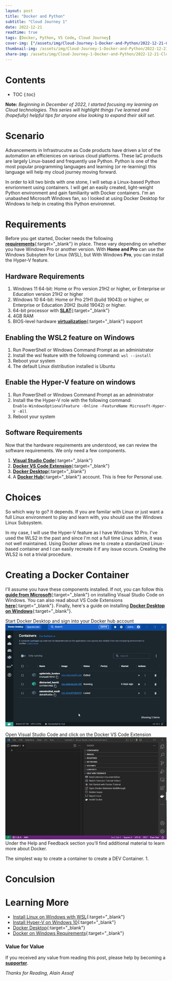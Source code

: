 ```yaml
---
layout: post
title: "Docker and Python"
subtitle: "Cloud Journey 1"
date: 2022-12-21
readtime: true
tags: [Docker, Python, VS Code, Cloud Journey]
cover-img: ["/assets/img/Cloud-Journey-1-Docker-and-Python/2022-12-21-Cloud-Journey-1-Docker-and-Python.jpg" : "Pixabay"]
thumbnail-img: /assets/img/Cloud-Journey-1-Docker-and-Python/2022-12-21-Cloud-Journey-1-Docker-and-Python.jpg
share-img: /assets/img/Cloud-Journey-1-Docker-and-Python/2022-12-21-Cloud-Journey-1-Docker-and-Python.jpg
---
```


<!--more-->

# Contents

* TOC
{:toc}

**Note:** *Beginning in December of 2022, I started focusing my learning on Cloud technologies. This series will highlight things I've learned and (hopefully) helpful tips for anyone else looking to expand their skill set.*

# Scenario
Advancements in Infrastrucutre as Code products have driven a lot of the automation an efficienices on various cloud platforms. These IaC products are largely Linux-based and frequently use Python. Python is one of the most popular programming languages and learning (or re-learning) this language will help my cloud journey moving forward.

In order to kill two birds with one stone, I will setup a Linux-based Python envrionment using containers. I will get an easily created, light-weight Python environment and gain familiarity with Docker containers. I'm an unabashed Microsoft Windows fan, so I looked at using Docker Desktop for Windows to help in creating this Python enviromnet. 

# Requirements
Before you get started, Docker needs the following [**requirements**](https://docs.docker.com/desktop/install/windows-install/#system-requirements){:target="_blank"} in place. These vary depending on whether you have Windows Pro or another version. With **Home and Pro** can use the Windows Subsytem for Linux (WSL), but With Windows **Pro**, you can install the Hyper-V feature.

## Hardware Requirements
1. Windows 11 64-bit: Home or Pro version 21H2 or higher, or Enterprise or Education version 21H2 or higher
2. Windows 10 64-bit: Home or Pro 21H1 (build 19043) or higher, or Enterprise or Education 20H2 (build 19042) or higher.
3. 64-bit processor with [**SLAT**](https://en.wikipedia.org/wiki/Second_Level_Address_Translation){:target="_blank"}
4. 4GB RAM
5. BIOS-level hardware [**virtualization**](https://docs.docker.com/desktop/troubleshoot/topics/#virtualization){:target="_blank"} support

## Enabling the WSL2 feature on Windows
1. Run PowerShell or Windows Command Prompt as an administrator
2. Install the wsl feature with the following command: `wsl --install`
3. Reboot your system
4. The default Linux distribution installed is Ubuntu

## Enable the Hyper-V feature on windows
1. Run PowerShell or Windows Command Prompt as an administrator
2. Install the the Hyper-V role with the following command:  
    `Enable-WindowsOptionalFeature -Online -FeatureName Microsoft-Hyper-V -All`
3. Reboot your system

## Software Requirements
Now that the hardware requirements are understood, we can review the software requirements. We only need a few components. 
1. [**Visual Studio Code**](https://code.visualstudio.com/download){:target="_blank"}
2. [**Docker VS Code Extension**](https://code.visualstudio.com/docs/containers/overview){:target="_blank"}
3. [**Docker Desktop**](https://docs.docker.com/desktop/){:target="_blank"}
4. A [**Docker Hub**](https://hub.docker.com/signup){:target="_blank"} account. This is free for Personal use.  

# Choices

So which way to go? It depends. If you are familar with Linux or just want a full Linux environment to play and learn with, you should use the Windows Linux Subsystem. 

In my case, I will use the Hyper-V feature as I have Windows 10 Pro. I've used the WLS2 in the past and since I'm not a full time Linux admin, it was not well maintained. Using Docker allows me to create a standarized Linux-based container and I can easily recreate it if any issue occurs. Creating the WLS2 is not a trivial procedure.

# Creating a Docker Container 

I'll assume you have these components installed. If not, you can follow this [**guide from Microsoft**](https://code.visualstudio.com/docs/setup/windows){:target="_blank"} on installing Visual Studio Code on Windows. You can also read about VS Code Extensions [**here**](https://code.visualstudio.com/docs/editor/extension-marketplace){:target="_blank"}. Finally, here's a guide on installing [**Docker Desktop on Windows**](https://docs.docker.com/desktop/install/windows-install/){:target="_blank"}.

Start Docker Desktop and sign into your Docker hub account
![Docker Desktop for Windows](/assets/img/Cloud-Journey-1-Docker-and-Python/dockerdesktop.png "Docker Desktop for Windows")

Open Visual Studio Code and click on the Docker VS Code Extension
![VS Studio Code](/assets/img/Cloud-Journey-1-Docker-and-Python/vscode.png "VS Studio Code")
Under the Help and Feedback section you'll find additional material to learn more about Docker.

The simplest way to create a container to create a DEV Container.
1. 


# Conculsion


# Learning More
* [Install Linux on Windows with WSL](https://learn.microsoft.com/en-us/windows/wsl/install){:target="_blank"}
* [Install Hyper-V on Windows 10](https://learn.microsoft.com/en-us/virtualization/hyper-v-on-windows/quick-start/enable-hyper-v){:target="_blank"}
* [Docker Desktop](https://docs.docker.com/desktop/){:target="_blank"}
* [Docker on Windows Requirements](https://docs.docker.com/desktop/install/windows-install/#system-requirements){:target="_blank"}



### Value for Value
If you received any value from reading this post, please help by becoming a [**supporter**](https://www.paypal.com/donate?hosted_button_id=73HNLGA2SGLLU).

*Thanks for Reading,*
*Alain Assaf*
